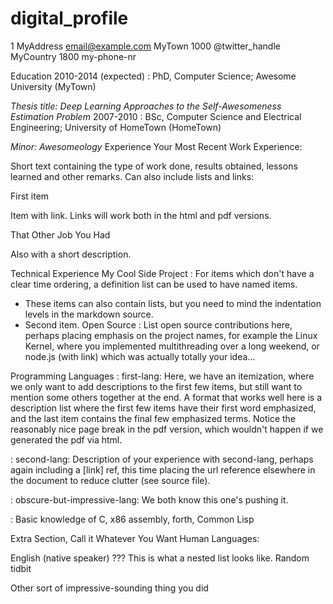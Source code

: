 # digital_profile
1 MyAddress email@example.com MyTown 1000 @twitter_handle MyCountry 1800 my-phone-nr

Education
2010-2014 (expected) : PhD, Computer Science; Awesome University (MyTown)

*Thesis title: Deep Learning Approaches to the Self-Awesomeness
 Estimation Problem*
2007-2010 : BSc, Computer Science and Electrical Engineering; University of HomeTown (HomeTown)

*Minor: Awesomeology*
Experience
Your Most Recent Work Experience:

Short text containing the type of work done, results obtained, lessons learned and other remarks. Can also include lists and links:

First item

Item with link. Links will work both in the html and pdf versions.

That Other Job You Had

Also with a short description.

Technical Experience
My Cool Side Project : For items which don't have a clear time ordering, a definition list can be used to have named items.

* These items can also contain lists, but you need to mind the
  indentation levels in the markdown source.
* Second item.
Open Source : List open source contributions here, perhaps placing emphasis on the project names, for example the Linux Kernel, where you implemented multithreading over a long weekend, or node.js (with link) which was actually totally your idea...

Programming Languages : first-lang: Here, we have an itemization, where we only want to add descriptions to the first few items, but still want to mention some others together at the end. A format that works well here is a description list where the first few items have their first word emphasized, and the last item contains the final few emphasized terms. Notice the reasonably nice page break in the pdf version, which wouldn't happen if we generated the pdf via html.

: second-lang: Description of your experience with second-lang, perhaps again including a [link] ref, this time placing the url reference elsewhere in the document to reduce clutter (see source file).

: obscure-but-impressive-lang: We both know this one's pushing it.

: Basic knowledge of C, x86 assembly, forth, Common Lisp

Extra Section, Call it Whatever You Want
Human Languages:

English (native speaker)
???
This is what a nested list looks like.
Random tidbit

Other sort of impressive-sounding thing you did
